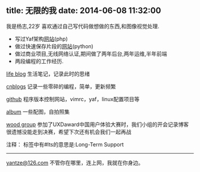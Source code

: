 title: 无限的我
date: 2014-06-08 11:32:00
---

我是杨志,22岁
喜欢通过自己写代码做想做的东西,和图像视觉处理.

- 写过Yaf架构[网站](http://cartbyyaf.sinaapp.com/)(php)
- 做过快速保存片段的[网站](https://paste.sinaapp.com/)(python)
- 做过商业项目,无线网络认证,期间做了两年后台,两年运维,半年前端
- 两段编程的工作经历.




[life blog](http://life.vastiny.com)
生活笔记，记录此时的思绪

[cnblogs](http://cnblogs.com/vastiny)
记录一些零碎的编程，简单，更新频繁

[github](https://github.com/yantze)
程序版本控制网站，vimrc，yaf，linux配置项目等

[album](http://life.vastiny.com/album)
一些配图，自拍照集

[wood group](http://wood.vastiny.com)
参加了UXDaward中国用户体验大赛时，我们小组的开会记录博客
很遗憾没能走到决赛，希望下次还有机会我们一起再战



注释：
标签中有#lts的意思是:Long-Term Support

---
yantze@126.com
不管你在哪里，连上网，我就在你身边。

<script>
console.log("%cVastiny","font-family:Arial; font-size:124px; font-weight:bold; color:#bada55; -webkit-text-stroke:1px black;");
</script>
